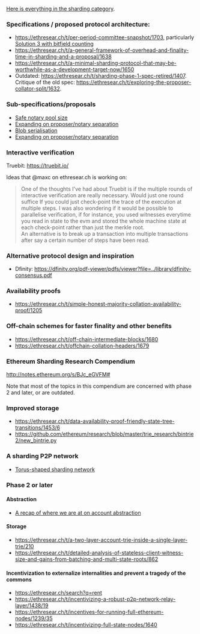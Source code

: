 [Here is everything in the sharding category](https://ethresear.ch/c/sharding).

### Specifications / proposed protocol architecture:

* https://ethresear.ch/t/per-period-committee-snapshot/1703, particularly [Solution 3 with bitfield counting](https://ethresear.ch/t/per-period-committee-snapshot/1703/9?u=jamesray1)
* https://ethresear.ch/t/a-general-framework-of-overhead-and-finality-time-in-sharding-and-a-proposal/1638
* https://ethresear.ch/t/a-minimal-sharding-protocol-that-may-be-worthwhile-as-a-development-target-now/1650
* Outdated: https://ethresear.ch/t/sharding-phase-1-spec-retired/1407. Critique of the old spec: https://ethresear.ch/t/exploring-the-proposer-collator-split/1632.

### Sub-specifications/proposals

* [Safe notary pool size](https://ethresear.ch/t/safe-notary-pool-size/1728)
* [Expanding on proposer/notary separation](https://ethresear.ch/t/expanding-on-proposer-notary-separation/1691)
* [Blob serialisation](https://ethresear.ch/t/blob-serialisation/1705)
* [Expanding on proposer/notary separation](https://ethresear.ch/t/expanding-on-proposer-notary-separation/1691)

### Interactive verification

Truebit: https://truebit.io/

Ideas that @maxc on ethresear.ch is working on:

> One of the thoughts I've had about Truebit is if the multiple rounds of interactive verification are really necessary. Would just one round suffice If you could just check-point the trace of the execution at multiple steps. 
I was also  wondering if it would  be possible to parallelise verification, if for instance, you used witnesses everytime you read in state to the evm and stored the whole machine state at each check-point rather than just the merkle root.  
An alternative is to break up a transaction into multiple transactions after say a certain number of steps have been read.

### Alternative protocol design and inspiration

* Dfinity: https://dfinity.org/pdf-viewer/pdfs/viewer?file=../library/dfinity-consensus.pdf

### Availability proofs

* https://ethresear.ch/t/simple-honest-majority-collation-availability-proof/1205

### Off-chain schemes for faster finality and other benefits

* https://ethresear.ch/t/off-chain-intermediate-blocks/1680
* https://ethresear.ch/t/offchain-collation-headers/1679

### Ethereum Sharding Research Compendium

http://notes.ethereum.org/s/BJc_eGVFM#

Note that most of the topics in this compendium are concerned with phase 2 and later, or are outdated.

### Improved storage

* https://ethresear.ch/t/data-availability-proof-friendly-state-tree-transitions/1453/6
* https://github.com/ethereum/research/blob/master/trie_research/bintrie2/new_bintrie.py

### A sharding P2P network

* [Torus-shaped sharding network](https://ethresear.ch/t/torus-shaped-sharding-network/1720)

### Phase 2 or later
#### Abstraction
* [A recap of where we are at on account abstraction](https://ethresear.ch/t/a-recap-of-where-we-are-at-on-account-abstraction/1721)

#### Storage
* https://ethresear.ch/t/a-two-layer-account-trie-inside-a-single-layer-trie/210
* https://ethresear.ch/t/detailed-analysis-of-stateless-client-witness-size-and-gains-from-batching-and-multi-state-roots/862

#### Incentivization to externalize internalities and prevent a tragedy of the commons
* https://ethresear.ch/search?q=rent
* https://ethresear.ch/t/incentivizing-a-robust-p2p-network-relay-layer/1438/19
* https://ethresear.ch/t/incentives-for-running-full-ethereum-nodes/1239/35
* https://ethresear.ch/t/incentivizing-full-state-nodes/1640